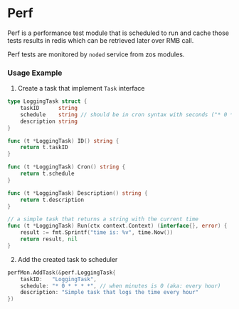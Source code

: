 # Perf

Perf is a performance test module that is scheduled to run and cache those tests results in redis which can be retrieved later over RMB call.

Perf tests are monitored by `noded` service from zos modules.

### Usage Example

1. Create a task that implement `Task` interface

```go
type LoggingTask struct {
	taskID   	string
	schedule 	string // should be in cron syntax with seconds ("* 0 * * * *")
	description string 
}

func (t *LoggingTask) ID() string {
	return t.taskID
}

func (t *LoggingTask) Cron() string {
	return t.schedule
}

func (t *LoggingTask) Description() string {
	return t.description
}

// a simple task that returns a string with the current time
func (t *LoggingTask) Run(ctx context.Context) (interface{}, error) {
	result := fmt.Sprintf("time is: %v", time.Now())
	return result, nil
}
```

2. Add the created task to scheduler

```go
perfMon.AddTask(&perf.LoggingTask{
    taskID:   "LoggingTask",
    schedule: "* 0 * * * *", // when minutes is 0 (aka: every hour)
	description: "Simple task that logs the time every hour"
})
```
